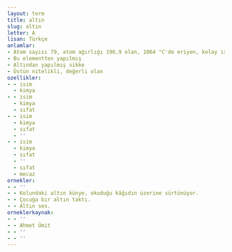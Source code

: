 ```yaml
---
layout: term
title: altın
slug: altin
letter: A
lisan: Türkçe
anlamlar:
- Atom sayısı 79, atom ağırlığı 196,9 olan, 1064 °C'de eriyen, kolay işlenen, yüksek değerli, paslanmaz element; zer (simgesi Au)
- Bu elementten yapılmış
- Altından yapılmış sikke
- Üstün nitelikli, değerli olan
ozellikler:
- - isim
  - kimya
- - isim
  - kimya
  - sıfat
- - isim
  - kimya
  - sıfat
  - ''
- - isim
  - kimya
  - sıfat
  - ''
  - sıfat
  - mecaz
ornekler:
- - ''
- - Kolundaki altın künye, okuduğu kâğıdın üzerine sürtünüyor.
- - Çocuğa bir altın taktı.
- - Altın ses.
orneklerkaynak:
- - ''
- - Ahmet Ümit
- - ''
- - ''
---
```

